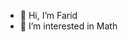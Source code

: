 - 👋 Hi, I’m Farid
- 👀 I’m interested in Math

<!---
Farid Rajabali/Farid Rajabali is a ✨ special ✨ repository because its `README.md` (this file) appears on your GitHub profile.
You can click the Preview link to take a look at your changes.
--->
